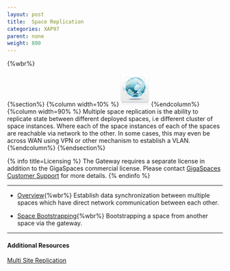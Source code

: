 ```yaml
---
layout: post
title:  Space Replication
categories: XAP97
parent: none
weight: 800
---
```


{%wbr%}

{%section%}
{%column width=10% %}
![fifo-groups.png](/attachment_files/subject/multisite.png)
{%endcolumn%}
{%column width=90% %}
Multiple space replication is the ability to replicate state between different deployed spaces, i.e different cluster of space instances. Where each of the space instances of each of the spaces are reachable via network to the other. In some cases, this may even be across WAN using VPN or other mechanism to establish a VLAN.
{%endcolumn%}
{%endsection%}



{% info title=Licensing %}
The Gateway requires a separate license in addition to the GigaSpaces commercial license. Please contact [GigaSpaces Customer Support](http://www.gigaspaces.com/content/customer-support-services) for more details.
{% endinfo %}


<hr/>

- [Overview](./multi-space-replication-over-the-lan-or-vpn.html){%wbr%}
Establish data synchronization between multiple spaces which have direct network communication between each other.

- [Space Bootstrapping](./replication-gateway-lan-bootstrapping-process.html){%wbr%}
Bootstrapping a space from another space via the gateway.

<hr/>

#### Additional Resources

[Multi Site Replication](./multi-site-replication-overview.html)